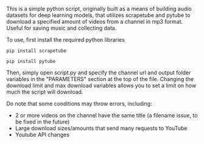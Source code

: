 This is a simple python script, originally built as a means of building audio datasets for deep learning models, that utilizes scrapetube and pytube to download a specified amount of videos from a channel in mp3 format. Useful for saving music and collecting data. 



To use, first install the required python libraries
```
pip install scrapetube
```
```
pip install pytube
```

Then, simply open script.py and specify the channel url and output folder variables in the "PARAMETERS" section at the top of the file. Changing the download limit and max download variables allows you to set a limit on how much the script will download.

Do note that some conditions may throw errors, including:
  - 2 or more videos on the channel have the same title (a filename issue, to be fixed in the future)
  - Large download sizes/amounts that send many requests to YouTube
  - Youtube API changes
